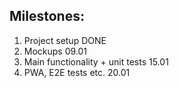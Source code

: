 

## Milestones:

  1. Project setup DONE
  2. Mockups 09.01
  3. Main functionality + unit tests 15.01
  4. PWA, E2E tests etc. 20.01
